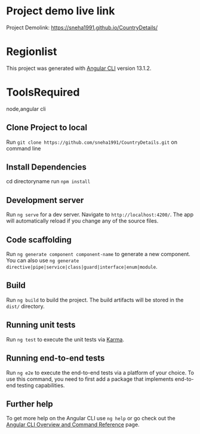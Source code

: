# Project demo live link 
 Project Demolink:   https://sneha1991.github.io/CountryDetails/

# Regionlist

This project was generated with [Angular CLI](https://github.com/angular/angular-cli) version 13.1.2.

# ToolsRequired
node,angular cli

## Clone Project to local
Run `git clone https://github.com/sneha1991/CountryDetails.git` on command line

## Install Dependencies
cd directoryname
run `npm install`

## Development server

Run `ng serve` for a dev server. Navigate to `http://localhost:4200/`. The app will automatically reload if you change any of the source files.

## Code scaffolding

Run `ng generate component component-name` to generate a new component. You can also use `ng generate directive|pipe|service|class|guard|interface|enum|module`.

## Build

Run `ng build` to build the project. The build artifacts will be stored in the `dist/` directory.

## Running unit tests

Run `ng test` to execute the unit tests via [Karma](https://karma-runner.github.io).

## Running end-to-end tests

Run `ng e2e` to execute the end-to-end tests via a platform of your choice. To use this command, you need to first add a package that implements end-to-end testing capabilities.

## Further help

To get more help on the Angular CLI use `ng help` or go check out the [Angular CLI Overview and Command Reference](https://angular.io/cli) page.
